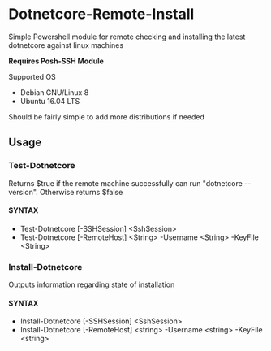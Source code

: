 # Dotnetcore-Remote-Install

Simple Powershell module for remote checking and installing the latest dotnetcore against linux machines

__Requires Posh-SSH Module__

Supported OS
* Debian GNU/Linux 8
* Ubuntu 16.04 LTS

Should be fairly simple to add more distributions if needed

## Usage

### Test-Dotnetcore

Returns $true if the remote machine successfully can run "dotnetcore --version". Otherwise returns $false
    
#### SYNTAX
* Test-Dotnetcore [-SSHSession] \<SshSession\>
* Test-Dotnetcore [-RemoteHost] \<String\> -Username \<String\> -KeyFile \<String\>

### Install-Dotnetcore

Outputs information regarding state of installation

#### SYNTAX
* Install-Dotnetcore [-SSHSession] \<SshSession\>
* Install-Dotnetcore [-RemoteHost] \<string\> -Username \<string\> -KeyFile \<string\>

